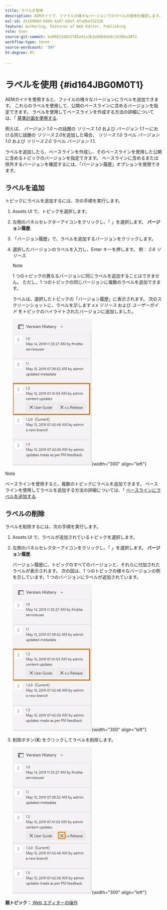 ```yaml
---
title: ラベルを使用
description: AEMガイドで、ファイルの様々なバージョンでのラベルの使用を確認します。 トピックのバージョンにラベルを追加または削除する方法を説明します。
exl-id: d116906d-b469-4a97-b0af-4fadbe15222b
feature: Authoring, Features of Web Editor, Publishing
role: User
source-git-commit: be06612d832785a91a3b2a89b84e0c2438ba30f2
workflow-type: tm+mt
source-wordcount: '397'
ht-degree: 0%

---
```


# ラベルを使用 {#id164JBG0M0T1}

AEMガイドを使用すると、ファイルの様々なバージョンにラベルを追加できます。 これらのラベルを使用して、公開のベースラインに含めるバージョンを指定できます。 ラベルを使用してベースラインを作成する方法の詳細については、「 [基準計画を使用する](generate-output-use-baseline-for-publishing.md#).

例えば、 *バージョン 1.0* ～の話題の *リリース 1.0* および *バージョン 1.1* ～における同じ話題の *リリース 2.0*&#x200B;を追加した場合、 *リリース 1.0* ラベル *バージョン 1.0* および *リリース 2.0* ラベル *バージョン 1.1*.

ラベルを追加したら、ベースラインを作成し、そのベースラインを使用した公開に含めるトピックのバージョンを指定できます。 ベースラインに含めるまたは除外するバージョンを確認するには、「バージョン履歴」オプションを使用できます。

## ラベルを追加

トピックにラベルを追加するには、次の手順を実行します。

1. Assets UI で、トピックを選択します。
1. 左側のパネルセレクターアイコンをクリックし、「 」を選択します。 **バージョン履歴**.
1. 「バージョン履歴」で、ラベルを追加するバージョンをクリックします。

1. 選択したバージョンのラベルを入力し、Enter キーを押します。 例： *2.6 リリース*.

   >[!NOTE]
   >
   > 1 つのトピックの異なるバージョンに同じラベルを追加することはできません。 ただし、1 つのトピックの同じバージョンに複数のラベルを追加できます。

   ラベルは、選択したトピックの「バージョン履歴」に表示されます。 次のスクリーンショットに、ラベルを示します *x.x リリース* および *ユーザーガイド* をトピックのハイライトされたバージョンに追加しました。

   ![](images/labels.png){width="300" align="left"}

>[!NOTE]
>
> ベースラインを使用すると、複数のトピックにラベルを追加できます。 ベースラインを使用してラベルを追加する方法の詳細については、「 [ベースラインにラベルを追加する](generate-output-use-baseline-for-publishing.md#id184KD0T305Z).

## ラベルの削除

ラベルを削除するには、次の手順を実行します。

1. Assets UI で、ラベルが追加されているトピックを選択します。
1. 左側のパネルセレクターアイコンをクリックし、「 」を選択します。 **バージョン履歴**.

   バージョン履歴に、トピックのすべてのバージョンと、それらに付加されたラベルが表示されます。 次の図は、1 つのトピックの様々なバージョンの例を示しています。1 つのバージョンにラベルが追加されています。

   ![](images/labels.png){width="300" align="left"}

1. 削除ボタン\(**X**\) をクリックしてラベルを削除します。

   ![](images/delete-labels.png){width="300" align="left"}


**親トピック：**[ Web エディターの操作](web-editor.md)
